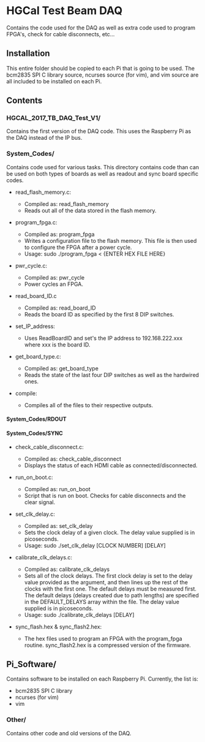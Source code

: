 # HGCal Test Beam DAQ
Contains the code used for the DAQ as well as extra code used to program FPGA's, check for cable disconnects, etc...



## Installation
This entire folder should be copied to each Pi that is going to be used. The bcm2835 SPI C library source, ncurses source (for vim), and vim source are all included to be installed on each Pi.



## Contents
### HGCAL_2017_TB_DAQ_Test_V1/
Contains the first version of the DAQ code. This uses the Raspberry Pi as the DAQ instead of the IP bus.


### System_Codes/
Contains code used for various tasks. This directory contains code than can be used on both types of boards as well as readout and sync board specific codes.

* read_flash_memory.c:
  * Compiled as: read_flash_memory
  * Reads out all of the data stored in the flash memory.

* program_fpga.c:
  * Compiled as: program_fpga
  * Writes a configuration file to the flash memory. This file is then used to configure the FPGA after a power cycle.
  * Usage: sudo ./program_fpga < {ENTER HEX FILE HERE}

* pwr_cycle.c:
  * Compiled as: pwr_cycle
  * Power cycles an FPGA.

* read_board_ID.c
  * Compiled as: read_board_ID
  * Reads the board ID as specified by the first 8 DIP switches.

* set_IP_address:
  * Uses ReadBoardID and set's the IP address to 192.168.222.xxx where xxx is the board ID.

* get_board_type.c:
  * Compiled as: get_board_type
  * Reads the state of the last four DIP switches as well as the hardwired ones.

* compile:
  * Compiles all of the files to their respective outputs.


#### System_Codes/RDOUT

#### System_Codes/SYNC
* check_cable_disconnect.c:
  * Compiled as: check_cable_disconnect
  * Displays the status of each HDMI cable as connected/disconnected.

* run_on_boot.c:
  * Compiled as: run_on_boot
  * Script that is run on boot. Checks for cable disconnects and the clear signal.

* set_clk_delay.c:
  * Compiled as: set_clk_delay
  * Sets the clock delay of a given clock. The delay value supplied is in picoseconds.
  * Usage: sudo ./set_clk_delay [CLOCK NUMBER] [DELAY]

* calibrate_clk_delays.c:
  * Compiled as: calibrate_clk_delays
  * Sets all of the clock delays. The first clock delay is set to the delay value provided as the argument, and then lines up the rest of the clocks with the first one. The default delays must be measured first. The default delays (delays created due to path lengths) are specified in the DEFAULT_DELAYS array within the file. The delay value supplied is in picoseconds.
  * Usage: sudo ./calibrate_clk_delays [DELAY]

* sync_flash.hex & sync_flash2.hex:
  * The hex files used to program an FPGA with the program_fpga routine. sync_flash2.hex is a compressed version of the firmware.


## Pi_Software/
Contains software to be installed on each Raspberry Pi. Currently, the list is:
* bcm2835 SPI C library
* ncurses (for vim)
* vim


### Other/
Contains other code and old versions of the DAQ.
